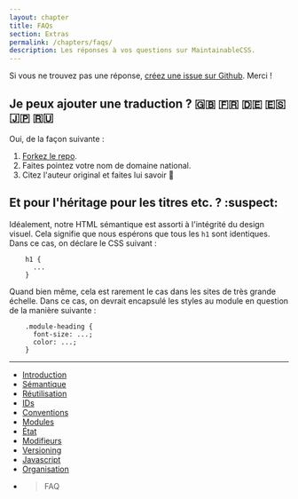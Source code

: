 ```yaml
---
layout: chapter
title: FAQs
section: Extras
permalink: /chapters/faqs/
description: Les réponses à vos questions sur MaintainableCSS.
---
```


Si vous ne trouvez pas une réponse, [créez une issue sur Github](https://github.com/adamsilver/maintainablecss.com/issues/new). Merci !

## Je peux ajouter une traduction ? :uk: :fr: :de: :es: :jp: :ru:

Oui, de la façon suivante :

1. [Forkez le repo](https://github.com/adamsilver/maintainablecss.com/).
2. Faites pointez votre nom de domaine national.
3. Citez l'auteur original et faites lui savoir :wave:


## Et pour l'héritage pour les titres etc. ? :suspect:

Idéalement, notre HTML sémantique est assorti à l'intégrité du design visuel. Cela signifie que nous espérons que tous les `h1` sont identiques. Dans ce cas, on déclare le CSS suivant :

```
	h1 {
      ...
	}
```

Quand bien même, cela est rarement le cas dans les sites de très grande échelle. Dans ce cas, on devrait encapsulé les styles au module en question de la manière suivante :

```
	.module-heading {
	  font-size: ...;
	  color: ...;
	}
```

---
* [Introduction](https://github.com/naomiHauret/maintainablecss.com/blob/gh-pages/_chapters/01-introduction.md)
* [Sémantique](https://github.com/naomiHauret/maintainablecss.com/blob/gh-pages/_chapters/02-semantics.md)
* [Réutilisation](https://github.com/naomiHauret/maintainablecss.com/blob/gh-pages/_chapters/03-reuse.md)
* [IDs](https://github.com/naomiHauret/maintainablecss.com/blob/gh-pages/_chapters/04-ids.md)
* [Conventions](https://github.com/naomiHauret/maintainablecss.com/blob/gh-pages/_chapters/05-conventions.md)
* [Modules](https://github.com/naomiHauret/maintainablecss.com/blob/gh-pages/_chapters/06-modules.md)
* [État](https://github.com/naomiHauret/maintainablecss.com/blob/gh-pages/_chapters/07-state.md)
* [Modifieurs](https://github.com/naomiHauret/maintainablecss.com/blob/gh-pages/_chapters/08-modifiers.md)
* [Versioning](https://github.com/naomiHauret/maintainablecss.com/blob/gh-pages/_chapters/09-versioning.md)
* [Javascript](https://github.com/naomiHauret/maintainablecss.com/blob/gh-pages/_chapters/10-javascript.md)
* [Organisation](https://github.com/naomiHauret/maintainablecss.com/blob/gh-pages/_chapters/11-organisation.md)
* > FAQ

